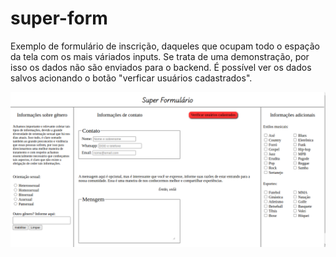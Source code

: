 # super-form
Exemplo de formulário de inscrição, daqueles que ocupam todo o espação da tela com os mais váriados inputs. Se trata de uma demonstração, por isso os dados não são enviados
para o backend. É possível ver os dados salvos acionando o botão "verficar usuários cadastrados".

<img src='readmeImg/super_form.png'>